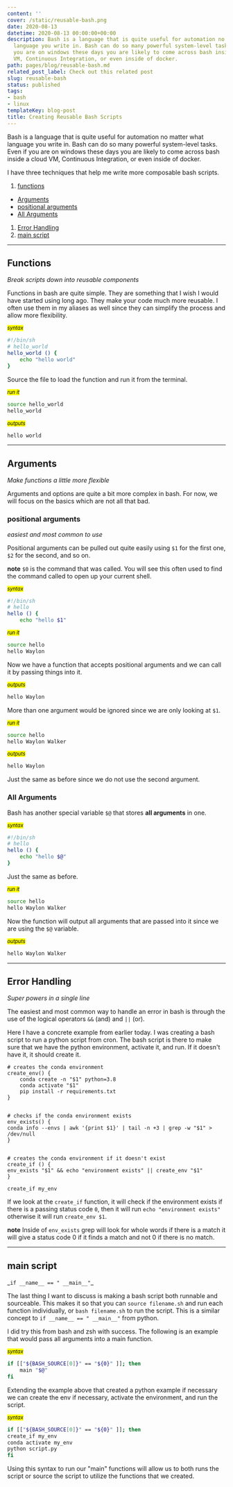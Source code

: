 ```yaml
---
content: ''
cover: /static/reusable-bash.png
date: 2020-08-13
datetime: 2020-08-13 00:00:00+00:00
description: Bash is a language that is quite useful for automation no matter what
  language you write in. Bash can do so many powerful system-level tasks. Even if
  you are on windows these days you are likely to come across bash inside a cloud
  VM, Continuous Integration, or even inside of docker.
path: pages/blog/reusable-bash.md
related_post_label: Check out this related post
slug: reusable-bash
status: published
tags:
- bash
- linux
templateKey: blog-post
title: Creating Reusable Bash Scripts
---
```


Bash is a language that is quite useful for automation no matter what language you write in. Bash can do so many powerful system-level tasks. Even if you are on windows these days you are likely to come across bash inside a cloud VM, Continuous Integration, or even inside of docker.

I have three techniques that help me write more composable bash scripts.

1. [functions](#functions)
  * [Arguments](#arguments)
  * [positional arguments](#positional-arguments)
  * [All Arguments](#all-arguments)
1. [Error Handling](#error-handling)
1. [main script](#main-script)

---

## Functions
_Break scripts down into reusable components_

Functions in bash are quite simple. They are something that I wish I would have started using long ago. They make your code much more reusable. I often use them in my aliases as well since they can simplify the process and allow more flexibility.

_<small><mark>syntax</mark></small>_

``` bash
#!/bin/sh
# hello_world
hello_world () {
    echo "hello world"
}
```

Source the file to load the function and run it from the terminal.

_<small><mark>run it</mark></small>_

``` bash
source hello_world
hello_world
```

_<small><mark>outputs</mark></small>_

``` bash
hello world
```
---

## Arguments
_Make functions a little more flexible_

Arguments and options are quite a bit more complex in bash. For now, we will focus on the basics which are not all that bad.

### positional arguments
_easiest and most common to use_

Positional arguments can be pulled out quite easily using `$1` for the first one, `$2` for the second, and so on.

**note** `$0` is the command that was called. You will see this often used to find the command called to open up your current shell.

_<small><mark>syntax</mark></small>_
``` bash
#!/bin/sh
# hello
hello () {
    echo "hello $1"

```

_<small><mark>run it</mark></small>_

``` bash
source hello
hello Waylon
```

Now we have a function that accepts positional arguments and we can call it by passing things into it.

_<small><mark>outputs</mark></small>_

``` bash
hello Waylon
```

More than one argument would be ignored since we are only looking at `$1`.

_<small><mark>run it</mark></small>_

``` bash
source hello
hello Waylon Walker
```

_<small><mark>outputs</mark></small>_

``` bash
hello Waylon
```

Just the same as before since we do not use the second argument.

### All Arguments

Bash has another special variable `$@` that stores **all arguments** in one.

_<small><mark>syntax</mark></small>_

``` bash
#!/bin/sh
# hello
hello () {
    echo "hello $@"
}
```

Just the same as before.

_<small><mark>run it</mark></small>_

``` bash
source hello
hello Waylon Walker
```

Now the function will output all arguments that are passed into it since we are using the `$@` variable.

_<small><mark>outputs</mark></small>_

``` bash
hello Waylon Walker
```

---

## Error Handling
_Super powers in a single line_

The easiest and most common way to handle an error in bash is through the use of the logical operators `&&` (and) and `||` (or).

Here I have a concrete example from earlier today. I was creating a bash script to run a python script from cron. The bash script is there to make sure that we have the python environment, activate it, and run. If it doesn't have it, it should create it.

``` bash{15-19}{numberLines: true}
# creates the conda environment
create_env() {
    conda create -n "$1" python=3.8
    conda activate "$1"
    pip install -r requirements.txt
}


# checks if the conda environment exists
env_exists() {
conda info --envs | awk '{print $1}' | tail -n +3 | grep -w "$1" > /dev/null
}


# creates the conda environment if it doesn't exist
create_if () {
env_exists "$1" && echo "environment exists" || create_env "$1"
}

create_if my_env
```

If we look at the `create_if` function, it will check if the environment exists if there is a passing status code `0`, then it will run `echo "environment exists"` otherwise it will run `create_env $1`.

**note** Inside of `env_exists` grep will look for whole words if there is a match it will give a status code 0 if it finds a match and not 0 if there is no match.

---

## main script

\_`if __name__ == " __main__"`\_

The last thing I want to discuss is making a bash script both runnable and sourceable. This makes it so that you can `source filename.sh` and run each function individually, or `bash filename.sh` to run the script. This is a similar concept to `if __name__ == " __main__"` from python.

I did try this from bash and zsh with success. The following is an example that would pass all arguments into a main function.

_<small><mark>syntax</mark></small>_

``` bash
if [["${BASH_SOURCE[0]}" == "${0}" ]]; then
    main "$@"
fi
```

Extending the example above that created a python example if necessary we can create the env if necessary, activate the environment, and run the script.

_<small><mark>syntax</mark></small>_

``` bash
if [["${BASH_SOURCE[0]}" == "${0}" ]]; then
create_if my_env
conda activate my_env
python script.py
fi
```

Using this syntax to run our "main" functions will allow us to both runs the script or source the script to utilize the functions that we created.